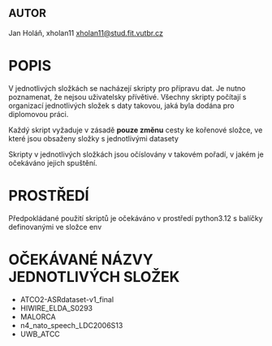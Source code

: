 ## AUTOR

Jan Holáň, xholan11
xholan11@stud.fit.vutbr.cz

# POPIS 
V jednotlivých složkách se nacházejí skripty pro přípravu dat. Je nutno poznamenat, že nejsou uživatelsky přívětivé. Všechny skripty počítají s organizací jednotlivých složek s daty takovou, jaká byla dodána pro diplomovou práci.

Každý skript vyžaduje v zásadě **pouze změnu** cesty ke kořenové složce, ve které jsou obsaženy složky s jednotlivými datasety

Skripty v jednotlivých složkách jsou očíslovány v takovém pořadí, v jakém je očekáváno jejich spuštění.

# PROSTŘEDÍ 

Předpokládané použití skriptů je očekáváno v prostředí python3.12 s balíčky definovanými ve složce env

# OČEKÁVANÉ NÁZVY JEDNOTLIVÝCH SLOŽEK

- ATCO2-ASRdataset-v1_final
- HIWIRE_ELDA_S0293
- MALORCA
- n4_nato_speech_LDC2006S13
- UWB_ATCC
